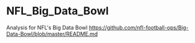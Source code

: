 # NFL_Big_Data_Bowl
Analysis for NFL's Big Data Bowl https://github.com/nfl-football-ops/Big-Data-Bowl/blob/master/README.md
